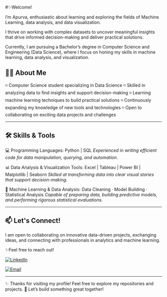#✨Welcome!

I’m Apurva, enthusiastic about learning and exploring the fields of Machine Learning, data analysis, and data visualization.

I thrive on working with complex datasets to uncover meaningful insights that drive informed decision-making and deliver practical solutions.

Currently, I am pursuing a Bachelor’s degree in Computer Science and Engineering (Data Science), where I focus on honing my skills in machine learning, data analysis, and visualization.


## 🧑‍💻 About Me

◽️ Computer Science student specializing in Data Science
◽️ Skilled in analyzing data to find insights and support decision-making
◽️ Learning machine learning techniques to build practical solutions
◽️ Continuously expanding my knowledge of new tools and technologies
◽️ Open to collaborating on exciting data projects and challenges


---

## 🛠 Skills & Tools

💻 Programming Languages:
Python | SQL
*Experienced in writing efficient code for data manipulation, querying, and automation.*

📊 Data Analysis & Visualization Tools:
Excel | Tableau | Power BI | Matplotlib | Seaborn
*Skilled at transforming data into clear visual stories that support decision-making.*

🤖 Machine Learning & Data Analysis:
Data Cleaning · Model Building · Statistical Analysis
*Capable of preparing data, building predictive models, and performing rigorous statistical evaluations.*

---

## 📫 Let's Connect!

I am open to collaborating on innovative data-driven projects, exchanging ideas, and connecting with professionals in analytics and machine learning.

✨Feel free to reach out!


[![LinkedIn](https://img.shields.io/badge/LinkedIn-blue?logo=linkedin&style=flat-square)](https://www.linkedin.com/in/apurvabire19)  

[![Email](https://img.shields.io/badge/Email-FF6F00?logo=gmail&style=flat-square&logoColor=white)](mailto:your.bireapurva@gmail.com)

---

✨ Thanks for visiting my profile! Feel free to explore my repositories and projects.
🚀 Let’s build something great together!